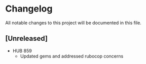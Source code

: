 # Changelog
All notable changes to this project will be documented in this file.

## [Unreleased]

  - HUB 859
    - Updated gems and addressed rubocop concerns
